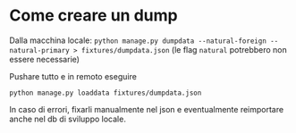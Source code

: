 # Come creare un dump

Dalla macchina locale:
`python manage.py dumpdata --natural-foreign --natural-primary > fixtures/dumpdata.json`
(le flag `natural` potrebbero non essere necessarie)

Pushare tutto e in remoto eseguire

`python manage.py loaddata fixtures/dumpdata.json`

In caso di errori, fixarli manualmente nel json e eventualmente reimportare anche nel db di sviluppo locale.
